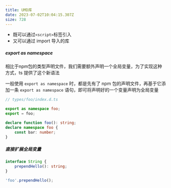 ```yaml
---
title: UMD库
date: 2023-07-02T10:04:15.307Z
size: 728
---
```

- 既可以通过`<script>`标签引入
- 又可以通过 import 导入的库

##### export as namespace

相比于npm包的类型声明文件，我们需要额外声明一个全局变量，为了实现这种方式，ts 提供了这个新语法

一般使用 `export as namespace` 时，都是先有了 npm 包的声明文件，再基于它添加一条 `export as namespace` 语句，即可将声明好的一个变量声明为全局变量

```typescript
// types/foo/index.d.ts

export as namespace foo;
export = foo;

declare function foo(): string;
declare namespace foo {
    const bar: number;
}
```

##### 直接扩展全局变量

```typescript
interface String {
    prependHello(): string;
}

'foo'.prependHello();
```

